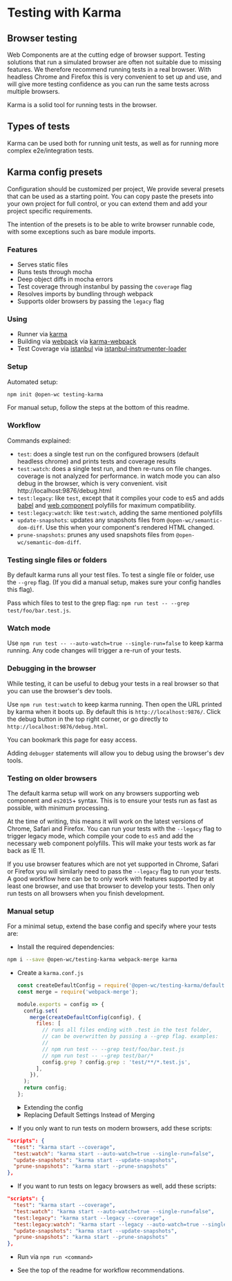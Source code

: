 # Testing with Karma

[//]: # (AUTO INSERT HEADER PREPUBLISH)

## Browser testing
Web Components are at the cutting edge of browser support. Testing solutions that run a simulated browser are often not suitable due to missing features. We therefore recommend running tests in a real browser. With headless Chrome and Firefox this is very convenient to set up and use, and will give more testing confidence as you can run the same tests across multiple browsers.

Karma is a solid tool for running tests in the browser.

## Types of tests
Karma can be used both for running unit tests, as well as for running more complex e2e/integration tests.

## Karma config presets
Configuration should be customized per project, We provide several presets that can be used as a starting point. You can copy paste the presets into your own project for full control, or you can extend them and add your project specific requirements.

The intention of the presets is to be able to write browser runnable code, with some exceptions such as bare module imports.

### Features
- Serves static files
- Runs tests through mocha
- Deep object diffs in mocha errors
- Test coverage through instanbul by passing the `coverage` flag
- Resolves imports by bundling through webpack
- Supports older browsers by passing the `legacy` flag

### Using
- Runner via [karma](https://karma-runner.github.io/)
- Building via [webpack](https://webpack.js.org/) via [karma-webpack](https://github.com/webpack-contrib/karma-webpack)
- Test Coverage via [istanbul](https://istanbul.js.org/) via [istanbul-instrumenter-loader](https://github.com/webpack-contrib/istanbul-instrumenter-loader)

### Setup
Automated setup:
```bash
npm init @open-wc testing-karma
```

For manual setup, follow the steps at the bottom of this readme.

### Workflow

Commands explained:
- `test`: does a single test run on the configured browsers (default headless chrome) and prints tests and coverage results
- `test:watch`: does a single test run, and then re-runs on file changes. coverage is not analyzed for performance. in watch mode you can also debug in the browser, which is very convenient. visit http://localhost:9876/debug.html
- `test:legacy`: like `test`, except that it compiles your code to es5 and adds [babel](https://babeljs.io/docs/en/babel-polyfill) and [web component](https://github.com/webcomponents/webcomponentsjs) polyfills for maximum compatibility.
- `test:legacy:watch`: like `test:watch`, adding the same mentioned polyfills
- `update-snapshots`: updates any snapshots files from `@open-wc/semantic-dom-diff`. Use this when your component's rendered HTML changed.
- `prune-snapshots`: prunes any used snapshots files from `@open-wc/semantic-dom-diff`.

### Testing single files or folders
By default karma runs all your test files. To test a single file or folder, use the `--grep` flag. (If you did a manual setup, makes sure your config handles this flag).

Pass which files to test to the grep flag: `npm run test -- --grep test/foo/bar.test.js`.

### Watch mode
Use `npm run test -- --auto-watch=true --single-run=false` to keep karma running. Any code changes will trigger a re-run of your tests.

### Debugging in the browser
While testing, it can be useful to debug your tests in a real browser so that you can use the browser's dev tools.

Use `npm run test:watch` to keep karma running. Then open the URL printed by karma when it boots up. By default this is `http://localhost:9876/`. Click the debug button in the top right corner, or go directly to `http://localhost:9876/debug.html`.

You can bookmark this page for easy access.

Adding `debugger` statements will allow you to debug using the browser's dev tools.

### Testing on older browsers
The default karma setup will work on any browsers supporting web component and `es2015`+ syntax. This is to ensure your tests run as fast as possible, with minimum processing.

At the time of writing, this means it will work on the latest versions of Chrome, Safari and Firefox. You can run your tests with the `--legacy` flag to trigger legacy mode, which compile your code to `es5` and add the necessary web component polyfills. This will make your tests work as far back as IE 11.

If you use browser features which are not yet supported in Chrome, Safari or Firefox you will similarly need to pass the `--legacy` flag to run your tests. A good workflow here can be to only work with features supported by at least one browser, and use that browser to develop your tests. Then only run tests on all browsers when you finish development.

### Manual setup
For a minimal setup, extend the base config and specify where your tests are:

- Install the required dependencies:
```bash
npm i --save @open-wc/testing-karma webpack-merge karma
```

- Create a `karma.conf.js`
  ```js
  const createDefaultConfig = require('@open-wc/testing-karma/default-config.js');
  const merge = require('webpack-merge');

  module.exports = config => {
    config.set(
      merge(createDefaultConfig(config), {
        files: [
          // runs all files ending with .test in the test folder,
          // can be overwritten by passing a --grep flag. examples:
          //
          // npm run test -- --grep test/foo/bar.test.js
          // npm run test -- --grep test/bar/*
          config.grep ? config.grep : 'test/**/*.test.js',
        ],
      }),
    );
    return config;
  };
  ```
  <details>
    <summary>Extending the config</summary>

    To extend the karma config, we recommend using `webpack-merge`. This will do smart merging of complex objects. You can extend any of the configuration. For example to set your own test coverage:

    ```js
    const createDefaultConfig = require('@open-wc/testing-karma/default-config.js');
    const merge = require('webpack-merge');

    module.exports = config => {
      config.set(
        merge(createDefaultConfig(config), {
          files: [
            // runs all files ending with .test in the test folder,
            // can be overwritten by passing a --grep flag. examples:
            //
            // npm run test -- --grep test/foo/bar.test.js
            // npm run test -- --grep test/bar/*
            config.grep ? config.grep : 'test/**/*.test.js',
          ],

          coverageIstanbulReporter: {
            thresholds: {
              global: {
                statements: 50,
                lines: 50,
                branches: 50,
                functions: 50,
              },
            },
          },
        }),
      );
      return config;
    };
    ```

  </details>

  <details>
    <summary>Replacing Default Settings Instead of Merging</summary>

    In some cases you'll want `your custom config` to include config values that replace, rather than extend, the defaults provided. To make this possible you can make advanced usage of webpack-merge to set a [merge strategy](https://github.com/survivejs/webpack-merge#mergestrategy-field-prependappendreplaceconfiguration-configuration) to follow when joining the defaults and your custom config. See below for an example that uses `replace` to change the `reports` used by `coverageIstanbulReporter`.

    ```js
    module.exports = config => {
      config.set(
        merge.strategy(
          {
            'coverageIstanbulReporter.reports': 'replace',
          }
        )(defaultSettings(config), {
          files: [
            // allows running single tests with the --grep flag
            config.grep ? config.grep : 'test/**/*.test.js',
          ],
          // your custom config
          coverageIstanbulReporter: {
            reports: ['html', 'lcovonly', 'text']
          }
        })
      );
      return config;
    };
    ```
  </details>

- If you only want to run tests on modern browsers, add these scripts:
```json
"scripts": {
  "test": "karma start --coverage",
  "test:watch": "karma start --auto-watch=true --single-run=false",
  "update-snapshots": "karma start --update-snapshots",
  "prune-snapshots": "karma start --prune-snapshots"
},
```
- If you want to run tests on legacy browsers as well, add these scripts:
```json
"scripts": {
  "test": "karma start --coverage",
  "test:watch": "karma start --auto-watch=true --single-run=false",
  "test:legacy": "karma start --legacy --coverage",
  "test:legacy:watch": "karma start --legacy --auto-watch=true --single-run=false",
  "update-snapshots": "karma start --update-snapshots",
  "prune-snapshots": "karma start --prune-snapshots"
},
```
- Run via `npm run <command>`

- See the top of the readme for workflow recommendations.

<script>
  export default {
    mounted() {
      const editLink = document.querySelector('.edit-link a');
      if (editLink) {
        const url = editLink.href;
        editLink.href = url.substr(0, url.indexOf('/master/')) + '/master/packages/testing-karma/README.md';
      }
    }
  }
</script>
